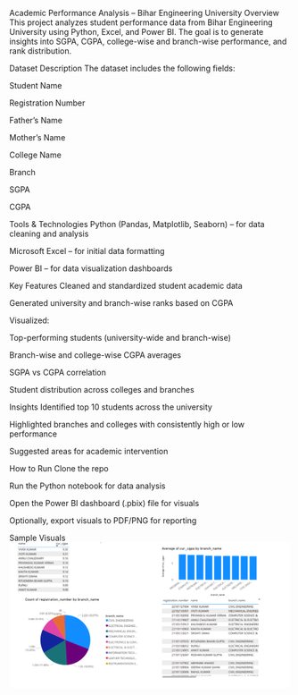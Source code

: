 Academic Performance Analysis – Bihar Engineering University
Overview
This project analyzes student performance data from Bihar Engineering University using Python, Excel, and Power BI. The goal is to generate insights into SGPA, CGPA, college-wise and branch-wise performance, and rank distribution.

Dataset Description
The dataset includes the following fields:

Student Name

Registration Number

Father’s Name

Mother’s Name

College Name

Branch

SGPA

CGPA

Tools & Technologies
Python (Pandas, Matplotlib, Seaborn) – for data cleaning and analysis

Microsoft Excel – for initial data formatting

Power BI – for data visualization dashboards

Key Features
Cleaned and standardized student academic data

Generated university and branch-wise ranks based on CGPA

Visualized:

Top-performing students (university-wide and branch-wise)

Branch-wise and college-wise CGPA averages

SGPA vs CGPA correlation

Student distribution across colleges and branches

Insights
Identified top 10 students across the university

Highlighted branches and colleges with consistently high or low performance

Suggested areas for academic intervention

How to Run
Clone the repo

Run the Python notebook for data analysis

Open the Power BI dashboard (.pbix) file for visuals

Optionally, export visuals to PDF/PNG for reporting

Sample Visuals
![alt text](image.png)